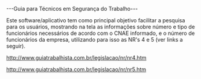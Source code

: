 ---Guia para Técnicos em Segurança do Trabalho---

Este software/aplicativo tem como principal objetivo facilitar a pesquisa para os usuários, 
mostrando na tela as informações sobre número e tipo de funcionários necessários de acordo 
com o CNAE informado, e o número de funcionários da empresa, utilizando para isso as 
NR's 4 e 5 (ver links a seguir).

http://www.guiatrabalhista.com.br/legislacao/nr/nr4.htm

http://www.guiatrabalhista.com.br/legislacao/nr/nr5.htm
